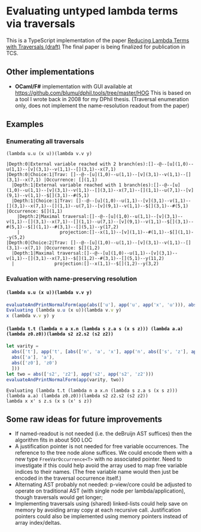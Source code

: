 
# Evaluating untyped lambda terms via traversals

This is a TypeScript implementation of the paper [Reducing Lambda Terms with Traversals (draft)](https://arxiv.org/abs/1802.10583)
The final paper is being finalized for publication in TCS.

## Other implementations

- **OCaml/F#** implementation with GUI available at https://github.com/blumu/dphil.tools/tree/master/HOG
This is based on a tool I wrote back in 2008 for my DPhil thesis.
(Traversal enumeration only, does not implement the name-resolution readout from the paper)

## Examples

### Enumerating all traversals

`(lambda u.u (x u))(lambda v.v y)`

```
|Depth:0|External variable reached with 2 branch(es):[]--@--[u](1,0)--u(1,1)--[v](3,1)--v(1,1)--[](3,1)--x(7,1)
|Depth:0|Choice:1|Trav: []--@--[u](1,0)--u(1,1)--[v](3,1)--v(1,1)--[](3,1)--x(7,1) |Occurrence: [](1,1)
  |Depth:1|External variable reached with 1 branch(es):[]--@--[u](1,0)--u(1,1)--[v](3,1)--v(1,1)--[](3,1)--x(7,1)--[](1,1)--u(7,1)--[v](9,1)--v(1,1)--$[](3,1)--#(5,1)
  |Depth:1|Choice:1|Trav: []--@--[u](1,0)--u(1,1)--[v](3,1)--v(1,1)--[](3,1)--x(7,1)--[](1,1)--u(7,1)--[v](9,1)--v(1,1)--$[](3,1)--#(5,1) |Occurrence: $[](1,1)
    |Depth:2|Maximal traversal:[]--@--[u](1,0)--u(1,1)--[v](3,1)--v(1,1)--[](3,1)--x(7,1)--[](1,1)--u(7,1)--[v](9,1)--v(1,1)--$[](3,1)--#(5,1)--$[](1,1)--#(3,1)--[](5,1)--y(17,2)
    |               projection:[]--x(1,1)--[v](1,1)--#(1,1)--$[](1,1)--y(5,2)
|Depth:0|Choice:2|Trav: []--@--[u](1,0)--u(1,1)--[v](3,1)--v(1,1)--[](3,1)--x(7,1) |Occurrence: $[](1,2)
  |Depth:1|Maximal traversal:[]--@--[u](1,0)--u(1,1)--[v](3,1)--v(1,1)--[](3,1)--x(7,1)--$[](1,2)--#(3,1)--[](5,1)--y(11,2)
  |               projection:[]--x(1,1)--$[](1,2)--y(3,2)
```

### Evaluation with name-preserving resolution

#### `(lambda u.u (x u))(lambda v.v y)`

```ts
evaluateAndPrintNormalForm(app(abs(['u'], app('u', app('x', 'u'))), abs(['v'], app('v', 'y'))))
Evaluating (lambda u.u (x u))(lambda v.v y)
x (lambda v.v y) y
```

#### `(lambda t.t (lambda n a x.n (lambda s z.a s (x s z))) (lambda a.a) (lambda z0.z0))(lambda s2 z2.s2 (s2 z2))`

```ts
let varity =
  abs(['t'], app('t', [abs(['n', 'a', 'x'], app('n', abs(['s', 'z'], app('a', [app('s'), app('x', [app('s'), app('z')])])))),
  abs(['a'], 'a'),
  abs(['z0'], 'z0')
  ]))
let two = abs(['s2', 'z2'], app('s2', app('s2', 'z2')))
evaluateAndPrintNormalForm(app(varity, two))
```

```
Evaluating (lambda t.t (lambda n a x.n (lambda s z.a s (x s z))) (lambda a.a) (lambda z0.z0))(lambda s2 z2.s2 (s2 z2))
lambda x x' s z.s (x s (x' s z))
```

## Some raw ideas for future improvements

- If named-readout is not needed (i.e. the deBruijn AST suffices) then the algorithm fits in about 500 LOC
- A justification pointer is not needed for free variable occurrences. The reference to the tree node alone suffices.
  We could encode them with a new type `FreeVarOccurrence<T>` with no associated pointer.
  Need to investigate if this could help avoid the array used to map free variable indices to their names. (The free variable name would then just be encoded in the traversal occurrence itself.)
- Alternating AST probably not needed: p-view/core could be adjusted to operate on traditional AST (with single node per lambda/application), though traversals would get longer;
- Implementing traversals using (shared) linked-lists could help save on memory by avoiding array copy at each recursive call.
  Justification pointers could also be implemented using memory pointers instead of array index/deltas.
